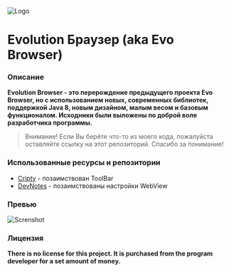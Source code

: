 ![Logo](https://github.com/dmitrylaas/Evolution-Browser/blob/master/Art/logo.png)

# Evolution Браузер (aka Evo Browser)

### Описание
**Evolution Browser - это перерождение предыдущего проекта Evo Browser, но с использованием новых, современных библиотек, поддержкой Java 8, новым дизайном, малым весом и базовым функционалом. Исходники были выложены по доброй воле разработчика программы.**
>Внимание! Если Вы берёте что-то из моего кода, пожалуйста оставляйте ссылку на этот репозиторий. Спасибо за понимание!

### Использованные ресурсы и репозитории
* [Cripty](https://github.com/F0x1d/Cripty) - позаимствован ToolBar
* [DevNotes](https://github.com/rx1310/archive.DevNotes) - позаимствованы настройки WebView

### Превью
![Screnshot](https://github.com/dmitrylaas/Evolution-Browser/blob/master/Art/banner.jpg)

### Лицензия
**There is no license for this project. It is purchased from the program developer for a set amount of money.**

